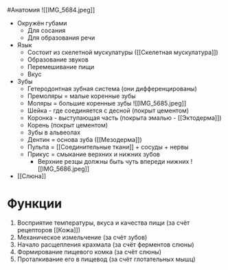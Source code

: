 #Анатомия 
![[IMG_5684.jpeg]]
- Окружён губами
	- Для сосания
	- Для образования речи
- Язык
	- Состоит из скелетной мускулатуры ([[Скелетная мускулатура]])
	- Образование звуков
	- Перемешивание пищи
	- Вкус
- Зубы
	- Гетеродонтная зубная система (они дифференцированы)
	- Премоляры = малые коренные зубы
	- Моляры = большие коренные зубы
	![[IMG_5685.jpeg]]
	- Шейка - где соединяется с десной (покрыт цементом)
	- Коронка - выступающая часть (покрыта эмалью - [[Эктодерма]]) 
	- Корень (покрыт цементом)
	- Зубы в альвеолах
	- Дентин = основа зуба ([[Мезодерма]])
	- Пульпа = [[Соединительные ткани]] + сосуды + нервы
	- Прикус = смыкание верхних и нижних зубов
		- Верхние резцы должны быть чуть впереди нижних 
	![[IMG_5686.jpeg]]
- [[Слюна]]
# Функции
1. Восприятие температуры, вкуса и качества пищи (за счёт рецепторов [[Кожа]])
2. Механическое измельчение (за счёт зубов)
3. Начало расщепления крахмала (за счёт ферментов слюны)
4. Формирование пищевого комка (за счёт слюны)
5. Проталкивание его в пищевод (за счёт глотательных мышц)